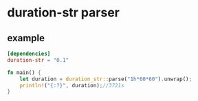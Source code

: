 # duration-str parser

## example
```toml
[dependencies]
duration-str = "0.1" 
```

```rust
fn main() {
    let duration = duration_str::parse("1h*60*60").unwrap();
    println!("{:?}", duration);//3721s
}
```
